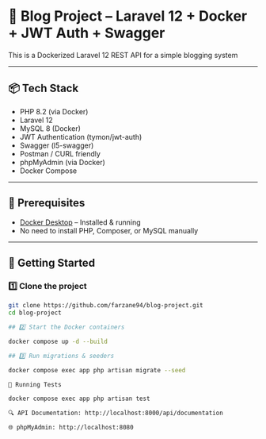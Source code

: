 # 🚀 Blog Project – Laravel 12 + Docker + JWT Auth + Swagger

This is a Dockerized Laravel 12 REST API for a simple blogging system

---

## 📦 Tech Stack

- PHP 8.2 (via Docker)
- Laravel 12
- MySQL 8 (Docker)
- JWT Authentication (tymon/jwt-auth)
- Swagger (l5-swagger)
- Postman / CURL friendly
- phpMyAdmin (via Docker)
- Docker Compose

---

## 🧰 Prerequisites

- [Docker Desktop](https://www.docker.com/products/docker-desktop) – Installed & running
- No need to install PHP, Composer, or MySQL manually

---

## 🚀 Getting Started

### 1️⃣ Clone the project

```bash
git clone https://github.com/farzane94/blog-project.git
cd blog-project

## 2️⃣ Start the Docker containers

docker compose up -d --build

## 3️⃣ Run migrations & seeders

docker compose exec app php artisan migrate --seed

🧪 Running Tests

docker compose exec app php artisan test

🔍 API Documentation: http://localhost:8000/api/documentation

🌐 phpMyAdmin: http://localhost:8080
